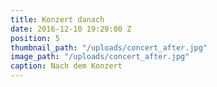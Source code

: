 ```yaml
---
title: Konzert danach
date: 2016-12-10 19:29:00 Z
position: 5
thumbnail_path: "/uploads/concert_after.jpg"
image_path: "/uploads/concert_after.jpg"
caption: Nach dem Konzert
---
```


